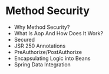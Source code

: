 # Method Security 

* Why Method Security?
* What Is Aop And How Does It Work?
* Secured
* JSR 250 Annotations
* PreAuthorize/PostAuthorize
* Encapsulating Logic into Beans
* Spring Data Integration 
